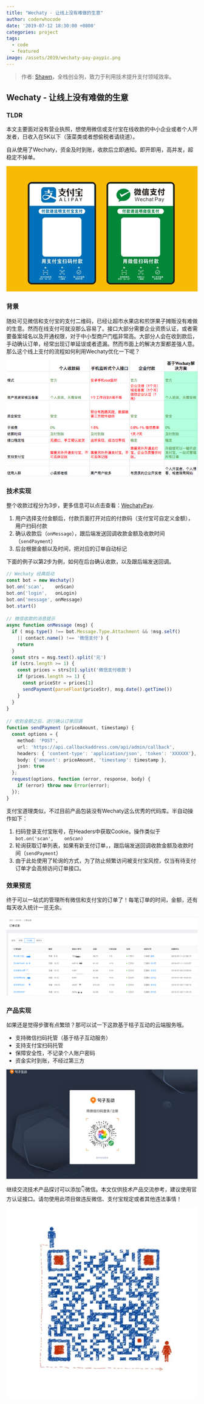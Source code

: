 ```yaml
---
title: "Wechaty - 让线上没有难做的生意"
author: coderwhocode
date: '2019-07-12 18:30:00 +0800'
categories: project
tags:
  - code
  - featured
image: /assets/2019/wechaty-pay-paypic.png
---
```


> 作者: [Shawn](https://mugglepay.com)，全栈创业狗，致力于利用技术提升支付领域效率。

## Wechaty - 让线上没有难做的生意

### TLDR

本文主要面对没有营业执照，想使用微信或支付宝在线收款的中小企业或者个人开发者，日收入在5K以下（菠菜类或者想偷税者请绕道）。

自从使用了Wechaty，资金及时到账，收款后立即通知。即开即用，高并发，超稳定不掉单。

![让线上没有难做的生意](/assets/2019/wechaty-pay-paypic.png)

### 背景

随处可见微信和支付宝的支付二维码，已经让超市水果店和煎饼果子摊贩没有难做的生意。然而在线支付可就没那么容易了。接口大部分需要企业资质认证，或者需要备案域名以及开通权限，对于中小型商户门槛非常高。大部分人会在收到款后，手动确认订单，经常出现订单延误或者遗漏。然而市面上的解决方案都差强人意。那么这个线上支付的流程如何利用Wechaty优化一下呢？

![各种支付方案对比](/assets/2019/wechaty-pay-paycompare.png)

### 技术实现

整个收款过程分为3步，更多信息可以点击查看：[WechatyPay](https://github.com/coderwhocode/wechaty-pay).

1. 用户选择支付金额后，付款页面打开对应的付款码（支付宝可自定义金额），用户扫码付款
2. 确认收款后（```onMessage```），跟后端发送回调收款金额及收款时间（```sendPayment```）
3. 后台根据金额以及时间，把对应的订单自动标记

下面的例子以第2步为例，如何在后台确认收款，以及跟后端发送回调。

```ts
// Wechaty 经典启动
const bot = new Wechaty()
bot.on('scan',    onScan)
bot.on('login',   onLogin)
bot.on('message', onMessage)
bot.start()

// 微信收款的消息提示
async function onMessage (msg) {
  if ( msg.type() !== bot.Message.Type.Attachment && !msg.self()
    || contact.name() !== '微信支付') {
    return
  }
  const strs = msg.text().split('元')
  if (strs.length >= 1) {
    const prices = strs[0].split('微信支付收款')
    if (prices.length >= 1) {
      const priceStr = prices[1]
      sendPayment(parseFloat(priceStr), msg.date().getTime())
    }
  }
}

// 收到金额之后，进行确认订单回调
function sendPayment (priceAmount, timestamp) {
  const options = {
    method: 'POST',
    url: 'https://api.callbackaddress.com/api/admin/callback',
    headers: { 'content-type': 'application/json', 'token': 'XXXXXX'},
    body: {'amount': priceAmount, 'timestamp': timestamp },
    json: true
  };
  request(options, function (error, response, body) {
    if (error) throw new Error(error);
  });
}
```

支付宝道理类似，不过目前产品包装没有Wechaty这么优秀的代码库。半自动操作如下：

1. 扫码登录支付宝账号，在Headers中获取Cookie。操作类似于`bot.on('scan',    onScan)`
2. 轮询获取订单列表，如果有新支付订单，，跟后端发送回调收款金额及收款时间（```sendPayment```）
3. 由于此处使用了轮询的方式，为了防止频繁访问被支付宝风控，仅当有待支付订单才会高频访问订单接口。

### 效果预览

终于可以一站式的管理所有微信和支付宝的订单了！每笔订单的时间，金额，还有每天收入统计一览无余。

![后台订单管理](/assets/2019/wechaty-pay-paymentsx.jpg)

### 产品实现

如果还是觉得步骤有点繁琐？那可以试一下这款基于桔子互动的云端服务哦。

* 支持微信扫码托管（基于桔子互动服务）
* 支持支付宝扫码托管
* 保障安全性，不记录个人账户密码
* 资金实时到账，不经过第三方

![桔子互动](/assets/2019/wechaty-pay-botorange.png)

继续交流技术产品探讨可以添加👇微信。本文仅供技术产品交流参考，建议使用官方认证接口。请勿使用此项目做违反微信、支付宝规定或者其他违法事情！

![微信](/assets/2019/wechaty-pay-wechat.jpeg)
